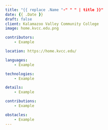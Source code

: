 ```yaml
---
title: "{{ replace .Name "-" " " | title }}"
date: {{ .Date }}
draft: false
client: Kalamazoo Valley Community College
image: home.kvcc.edu.png

contributors:
    - Example

location: https://home.kvcc.edu/

languages:
    - Example

technologies:
    - Example

details:
    - Example

contributions:
    - Example

obstacles:
    - Example
---
```


